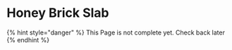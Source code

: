 # Honey Brick Slab

{% hint style="danger" %}
This Page is not complete yet. Check back later
{% endhint %}

